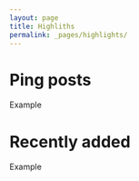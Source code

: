 ```yaml
---
layout: page
title: Highliths
permalink: _pages/highlights/
---
```


# Ping posts

  Example

# Recently added

  Example
